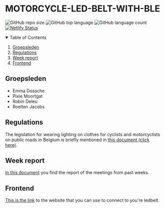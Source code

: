 # MOTORCYCLE-LED-BELT-WITH-BLE

![GitHub repo size](https://img.shields.io/github/repo-size/robindeleu/MOTORCYCLE-LED-BELT-WITH-BLE)
![GitHub top language](https://img.shields.io/github/languages/top/robindeleu/MOTORCYCLE-LED-BELT-WITH-BLE)
![GitHub language count](https://img.shields.io/github/languages/count/robindeleu/MOTORCYCLE-LED-BELT-WITH-BLE)
[![Netlify Status](https://api.netlify.com/api/v1/badges/c2490a46-1ba6-4da8-a90c-76dfa192d067/deploy-status)](https://app.netlify.com/sites/ledbelt/deploys)

<details open="open">
  <summary>Table of Contents</summary>
  <ol>
    <li><a href="#Groepsleden">Groepsleden</a></li>
    <li><a href="#Regulations">Regulations</a></li>
    <li><a href="#Week report">Week report</a></li>
    <li><a href="#Frontend">Frontend</a></li>
  </ol>
</details>

## Groepsleden

* Emma Dossche
* Pixie Moortgat
* Robin Deleu
* Roelten Jacobs

## Regulations

The legislation for wearing lighting on clothes for cyclists and motorcyclists on public roads in Belgium is briefly mentioned in [this document (click here)](./Regulations.md).

## Week report

[In this document](./Report.md) you find the report of the meetings from past weeks.

## Frontend

[This is the link](https://ledbelt.netlify.app/) to the website that you can use to connect to you're ledbelt.
